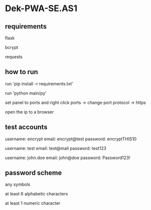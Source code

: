 # Dek-PWA-SE.AS1
## requirements
flask

bcrypt

requests
## how to run
run 'pip install -r requirements.txt'

run 'python main/py'

set panel to ports and right click ports -> change port protocol -> https

open the ip to a browser

## test accounts
username: encrypt
    email: encrypt@test
    password: encryptTHIS10

username: test
    email: test@mail
    password: test123

username: john.doe
    email: john@doe
    password: Password123!

## password scheme
any symbols

at least 6 alphabetic characters

at least 1 numeric character


